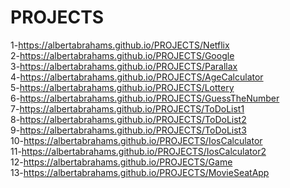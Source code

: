 # PROJECTS
1-https://albertabrahams.github.io/PROJECTS/Netflix <br>
2-https://albertabrahams.github.io/PROJECTS/Google <br>
3-https://albertabrahams.github.io/PROJECTS/Parallax <br>
4-https://albertabrahams.github.io/PROJECTS/AgeCalculator <br>
5-https://albertabrahams.github.io/PROJECTS/Lottery <br>
6-https://albertabrahams.github.io/PROJECTS/GuessTheNumber <br>
7-https://albertabrahams.github.io/PROJECTS/ToDoList1 <br>
8-https://albertabrahams.github.io/PROJECTS/ToDoList2 <br>
9-https://albertabrahams.github.io/PROJECTS/ToDoList3 <br>
10-https://albertabrahams.github.io/PROJECTS/IosCalculator <br>
11-https://albertabrahams.github.io/PROJECTS/IosCalculator2 <br>
12-https://albertabrahams.github.io/PROJECTS/Game <br>
13-https://albertabrahams.github.io/PROJECTS/MovieSeatApp  <br>


